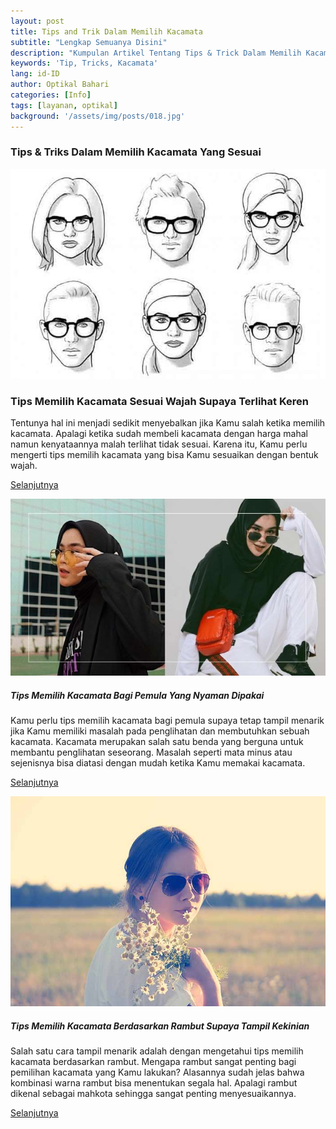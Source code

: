 ```yaml
---
layout: post 
title: Tips and Trik Dalam Memilih Kacamata
subtitle: "Lengkap Semuanya Disini"
description: "Kumpulan Artikel Tentang Tips & Trick Dalam Memilih Kacamata"
keywords: 'Tip, Tricks, Kacamata'
lang: id-ID
author: Optikal Bahari
categories: [Info]
tags: [layanan, optikal]
background: '/assets/img/posts/018.jpg'
---
```


<h3>Tips & Triks Dalam Memilih Kacamata Yang Sesuai</h3>

<div class="card shadow p-3 bg-white mb-5">
  <img src="/assets/img/posts/tips-kacamata/tips-kacamata-2.jpg" class="card-img-top" alt="Tips Memilih Kacamata Sesuai Wajah Supaya Terlihat Keren">
  <div class="card-body">
    <h3 class="card-title">Tips Memilih Kacamata Sesuai Wajah Supaya Terlihat Keren</h3>
    <p class="card-text">Tentunya hal ini menjadi sedikit menyebalkan jika Kamu salah ketika memilih kacamata. Apalagi ketika sudah membeli kacamata dengan harga mahal namun kenyataannya malah terlihat tidak sesuai. Karena itu, Kamu perlu mengerti tips memilih kacamata yang bisa Kamu sesuaikan dengan bentuk wajah.</p>
    <p class="card-text">
    	<a class="btn btn-primary rounded-pill" href="{{"/tips-kacamata/" | relative_url }}" title="Tips Memilih Kacamata Sesuai Wajah Supaya Terlihat Keren">Selanjutnya</a>
    </p>
  </div>
</div>

<div class="card shadow p-3 bg-white mb-5">
  <img src="/assets/img/posts/tips-kacamata-pemula/tips-kacamata-pemula.jpg" class="card-img-top" alt="Tips Memilih Kacamata Sesuai Wajah Supaya Terlihat Keren">
  <div class="card-body">
    <h5 class="card-title">Tips Memilih Kacamata Bagi Pemula Yang Nyaman Dipakai</h5>
    <p class="card-text">Kamu perlu tips memilih kacamata bagi pemula supaya tetap tampil menarik jika Kamu memiliki masalah pada penglihatan dan membutuhkan sebuah kacamata. Kacamata merupakan salah satu benda yang berguna untuk membantu penglihatan seseorang. Masalah seperti mata minus atau sejenisnya bisa diatasi dengan mudah ketika Kamu memakai kacamata.</p>
    <p class="card-text">
    	<a class="btn btn-primary rounded-pill" href="{{"/tips-kacamata-pemula-nyaman-dipakai/" | relative_url }}" title="Tips Memilih Kacamata Bagi Pemula Yang Nyaman Dipakai">Selanjutnya</a>
    </p>
  </div>
</div>

<div class="card shadow p-3 bg-white mb-5">
  <img src="/assets/img/posts/tips-kacamata-pemula/tips-kacamata-pemula-2.jpg" class="card-img-top" alt="Tips Memilih Kacamata Sesuai Wajah Supaya Terlihat Keren">
  <div class="card-body">
    <h5 class="card-title">Tips Memilih Kacamata Berdasarkan Rambut Supaya Tampil Kekinian</h5>
    <p class="card-text">Salah satu cara tampil menarik adalah dengan mengetahui tips memilih kacamata berdasarkan rambut. Mengapa rambut sangat penting bagi pemilihan kacamata yang Kamu lakukan? Alasannya sudah jelas bahwa kombinasi warna rambut bisa menentukan segala hal. Apalagi rambut dikenal sebagai mahkota sehingga sangat penting menyesuaikannya.
	</p>
    <p class="card-text">
    	<a class="btn btn-primary rounded-pill" href="{{"/tips-kacamata-gaya-rambut/" | relative_url }}" title="Tips Memilih Kacamata Berdasarkan Rambut Supaya Tampil Kekinian">Selanjutnya</a>
    </p>
  </div>
</div>